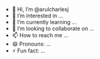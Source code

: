- 👋 Hi, I’m @arulcharlesj
- 👀 I’m interested in ...
- 🌱 I’m currently learning ...
- 💞️ I’m looking to collaborate on ...
- 📫 How to reach me ...
- 😄 Pronouns: ...
- ⚡ Fun fact: ...

<!---
arulcharlesj/arulcharlesj is a ✨ special ✨ repository because its `README.md` (this file) appears on your GitHub profile.
You can click the Preview link to take a look at your changes.
--->
